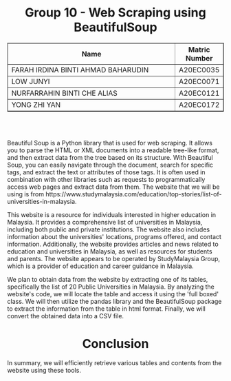 <h1 align="center"> 
  Group 10 - Web Scraping using BeautifulSoup
  <br>
</h1>

<table border="solid" align="center">
  <tr>
    <th>Name</th>
    <th>Matric Number</th>
  </tr>
  <tr>
    <td width=80%>FARAH IRDINA BINTI AHMAD BAHARUDIN</td>
    <td>A20EC0035</td>
  </tr>
  <tr>
    <td width=80%>LOW JUNYI</td>
    <td>A20EC0071</td>
  </tr>
  <tr>
    <td width=80%>NURFARRAHIN BINTI CHE ALIAS</td>
    <td>A20EC0121</td>
  </tr>
  <tr>
    <td width=80%>YONG ZHI YAN</td>
    <td>A20EC0172</td>
  </tr>
</table>
<br> <br>

<p>
  Beautiful Soup is a Python library that is used for web scraping. It allows you to parse the HTML or XML documents into a readable tree-like format, and then extract data from the tree based on its structure. With Beautiful Soup, you can easily navigate through the document, search for specific tags, and extract the text or attributes of those tags. It is often used in combination with other libraries such as requests to programmatically access web pages and extract data from them. The website that we will be using is from https://www.studymalaysia.com/education/top-stories/list-of-universities-in-malaysia.
  
  This website is a resource for individuals interested in higher education in Malaysia. It provides a comprehensive list of universities in Malaysia, including both public and private institutions. The website also includes information about the universities' locations, programs offered, and contact information. Additionally, the website provides articles and news related to education and universities in Malaysia, as well as resources for students and parents. The website appears to be operated by StudyMalaysia Group, which is a provider of education and career guidance in Malaysia.
  
  We plan to obtain data from the website by extracting one of its tables, specifically the list of 20 Public Universities in Malaysia. By analyzing the website's code, we will locate the table and access it using the 'full boxed' class. We will then utilize the pandas library and the BeautifulSoup package to extract the information from the table in html format. Finally, we will convert the obtained data into a CSV file. 
  
  <h1 align="center"> Conclusion </h1>
  In summary, we will efficiently retrieve various tables and contents from the website using these tools.
</p>
